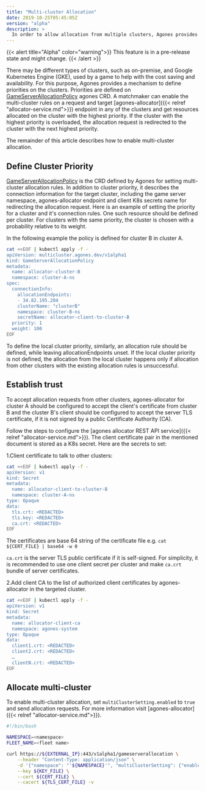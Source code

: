 ```yaml
---
title: "Multi-cluster Allocation"
date: 2019-10-25T05:45:05Z
version: "alpha"
description: >
  In order to allow allocation from multiple clusters, Agones provides a mechanism to set redirect rules for allocation requests to the right cluster.
---
```


{{< alert title="Alpha" color="warning">}}
This feature is in a pre-release state and might change.
{{< /alert >}}

There may be different types of clusters, such as on-premise, and Google Kubernetes Engine (GKE), used by a game to help with the cost saving and availability. For this purpose, Agones provides a mechanism to define priorities on the clusters. Priorities are defined on [GameServerAllocationPolicy](https://github.com/googleforgames/agones/blob/master/pkg/apis/multicluster/v1alpha1/gameserverallocationpolicy.go) agones CRD. A matchmaker can enable the multi-cluster rules on a request and target [agones-allocator]({{< relref "allocator-service.md">}}) endpoint in any of the clusters and get resources allocated on the cluster with the highest priority. If the cluster with the highest priority is overloaded, the allocation request is redirected to the cluster with the next highest priority.

The remainder of this article describes how to enable multi-cluster allocation.

## Define Cluster Priority

[GameServerAllocationPolicy](https://github.com/googleforgames/agones/blob/master/pkg/apis/multicluster/v1alpha1/gameserverallocationpolicy.go) is the CRD defined by Agones for setting multi-cluster allocation rules. In addition to cluster priority, it describes the connection information for the target cluster, including the game server namespace, agones-allocator endpoint and client K8s secrets name for redirecting the allocation request. Here is an example of setting the priority for a cluster and it's connection rules. One such resource should be defined per cluster. For clusters with the same priority, the cluster is chosen with a probability relative to its weight.

In the following example the policy is defined for cluster B in cluster A.

```bash
cat <<EOF | kubectl apply -f -
apiVersion: multicluster.agones.dev/v1alpha1
kind: GameServerAllocationPolicy
metadata:
  name: allocator-cluster-B
  namespace: cluster-A-ns
spec:
  connectionInfo:
    allocationEndpoints:
    - 34.82.195.204
    clusterName: "clusterB"
    namespace: cluster-B-ns
    secretName: allocator-client-to-cluster-B
  priority: 1
  weight: 100
EOF
```

To define the local cluster priority, similarly, an allocation rule should be defined, while leaving allocationEndpoints unset. If the local cluster priority is not defined, the allocation from the local cluster happens only if allocation from other clusters with the existing allocation rules is unsuccessful.

## Establish trust

To accept allocation requests from other clusters, agones-allocator for cluster A should be configured to accept the client's certificate from cluster B and the cluster B's client should be configured to accept the server TLS certificate, if it is not signed by a public Certificate Authority (CA).

Follow the steps to configure the [agones allocator REST API service]({{< relref "allocator-service.md">}}). The client certificate pair in the mentioned document is stored as a K8s secret. Here are the secrets to set:

1.Client certificate to talk to other clusters:

```bash
cat <<EOF | kubectl apply -f -
apiVersion: v1
kind: Secret
metadata:
  name: allocator-client-to-cluster-B
  namespace: cluster-A-ns
type: Opaque
data:
  tls.crt: <REDACTED>
  tls.key: <REDACTED>
  ca.crt: <REDACTED>
EOF
```

The certificates are base 64 string of the certificate file e.g. `cat ${CERT_FILE} | base64 -w 0`

`ca.crt` is the server TLS public certificate if it is self-signed. For simplicity, it is recommended to use one client secret per cluster and make `ca.crt` bundle of server certificates.

2.Add client CA to the list of authorized client certificates by agones-allocator in the targeted cluster.

```bash
cat <<EOF | kubectl apply -f -
apiVersion: v1
kind: Secret
metadata:
  name: allocator-client-ca
  namespace: agones-system
type: Opaque
data:
  client1.crt: <REDACTED>
  client2.crt: <REDACTED>
  …
  clientN.crt: <REDACTED>
EOF
```

## Allocate multi-cluster

To enable multi-cluster allocation, set `multiClusterSetting.enabled` to `true` and send allocation requests. For more information visit [agones-allocator]({{< relref "allocator-service.md">}}).

```bash
#!/bin/bash

NAMESPACE=<namespace>
FLEET_NAME=<fleet name>

curl https://${EXTERNAL_IP}:443/v1alpha1/gameserverallocation \
    --header "Content-Type: application/json" \
    -d '{"namespace": "'${NAMESPACE}'", "multiClusterSetting": {"enabled": true}, "requiredGameServerSelector": {"matchLabels": {"agones.dev/fleet": "'${FLEET_NAME}'"}}}' \
    --key ${KEY_FILE} \
    --cert ${CERT_FILE} \
    --cacert ${TLS_CERT_FILE} -v
```
